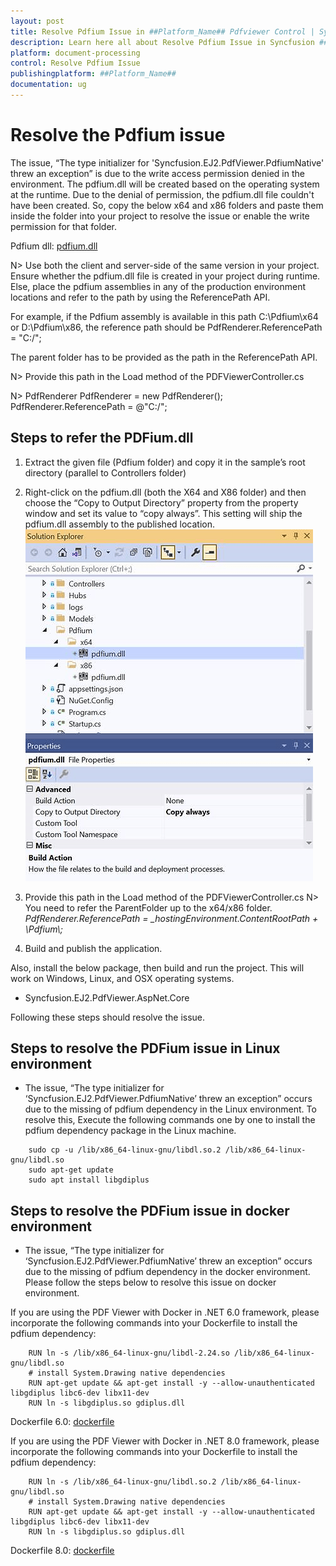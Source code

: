 ```yaml
---
layout: post
title: Resolve Pdfium Issue in ##Platform_Name## Pdfviewer Control | Syncfusion
description: Learn here all about Resolve Pdfium Issue in Syncfusion ##Platform_Name## Pdfviewer component of Syncfusion Essential JS 2 and more.
platform: document-processing
control: Resolve Pdfium Issue
publishingplatform: ##Platform_Name##
documentation: ug
---
```



# Resolve the Pdfium issue

The issue, “The type initializer for 'Syncfusion.EJ2.PdfViewer.PdfiumNative' threw an exception” is due to the write access permission denied in the environment. The pdfium.dll will be created based on the operating system at the runtime. Due to the denial of permission, the pdfium.dll file couldn't have been created. So, copy the below x64 and x86 folders and paste them inside the folder into your project to resolve the issue or enable the write permission for that folder.

Pdfium dll: [pdfium.dll](https://www.syncfusion.com/downloads/support/directtrac/general/ze/Pdfium1334927507.zip)

N> Use both the client and server-side of the same version in your project.
<br/> Ensure whether the pdfium.dll file is created in your project during runtime. Else, place the pdfium assemblies in any of the production environment locations and refer to the path by using the ReferencePath API.

For example, if the Pdfium assembly is available in this path C:\Pdfium\x64 or D:\Pdfium\x86, the reference path should be PdfRenderer.ReferencePath = "C:/";

The parent folder has to be provided as the path in the ReferencePath API.

N> Provide this path in the Load method of the PDFViewerController.cs

N> PdfRenderer PdfRenderer = new PdfRenderer();
<br/> PdfRenderer.ReferencePath = @"C:/";

## Steps to refer the PDFium.dll

1. Extract the given file (Pdfium folder) and copy it in the sample’s root directory (parallel to Controllers folder)

2. Right-click on the pdfium.dll (both the X64 and X86 folder) and then choose the “Copy to Output Directory” property from the property window and set its value to “copy always”. This setting will ship the pdfium.dll assembly to the published location.
![Pdfium.dll settings](../../images/pdfium_dll_settings.png)

3. Provide this path in the Load method of the PDFViewerController.cs
N> You need to refer the ParentFolder up to the x64/x86 folder.
*PdfRenderer.ReferencePath = _hostingEnvironment.ContentRootPath + \\Pdfium\\;*

4. Build and publish the application.

Also, install the below package, then build and run the project. This will work on Windows, Linux, and OSX operating systems.

* Syncfusion.EJ2.PdfViewer.AspNet.Core

Following these steps should resolve the issue.

## Steps to resolve the PDFium issue in Linux environment

* The issue, “The type initializer for ‘Syncfusion.EJ2.PdfViewer.PdfiumNative’ threw an exception” occurs due to the missing of pdfium dependency in the Linux environment. To resolve this, Execute the following commands one by one to install the pdfium dependency package in the Linux machine.

```
    sudo cp -u /lib/x86_64-linux-gnu/libdl.so.2 /lib/x86_64-linux-gnu/libdl.so
    sudo apt-get update
    sudo apt install libgdiplus
```

## Steps to resolve the PDFium issue in docker environment

* The issue, “The type initializer for ‘Syncfusion.EJ2.PdfViewer.PdfiumNative’ threw an exception” occurs due to the missing of pdfium dependency in the docker environment. Please follow the steps below to resolve this issue on docker environment.


If you are using the PDF Viewer with Docker in .NET 6.0 framework, please incorporate the following commands into your Dockerfile to install the pdfium dependency:

```
    RUN ln -s /lib/x86_64-linux-gnu/libdl-2.24.so /lib/x86_64-linux-gnu/libdl.so
    # install System.Drawing native dependencies
    RUN apt-get update && apt-get install -y --allow-unauthenticated libgdiplus libc6-dev libx11-dev
    RUN ln -s libgdiplus.so gdiplus.dll
```

Dockerfile 6.0: [dockerfile](https://github.com/SyncfusionExamples/PdfViewer-Server/blob/master/Dockerfile)

If you are using the PDF Viewer with Docker in .NET 8.0 framework, please incorporate the following commands into your Dockerfile to install the pdfium dependency:

```
    RUN ln -s /lib/x86_64-linux-gnu/libdl.so.2 /lib/x86_64-linux-gnu/libdl.so
    # install System.Drawing native dependencies
    RUN apt-get update && apt-get install -y --allow-unauthenticated libgdiplus libc6-dev libx11-dev
    RUN ln -s libgdiplus.so gdiplus.dll
```

Dockerfile 8.0: [dockerfile](https://github.com/SyncfusionExamples/PdfViewer-Server/blob/master/Dockerfile_NET80)